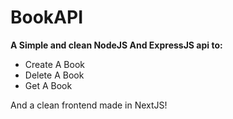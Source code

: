 # BookAPI
**A Simple and clean NodeJS And ExpressJS api to:**
- Create A Book
- Delete A Book
- Get A Book
  
And a clean frontend made in NextJS!
